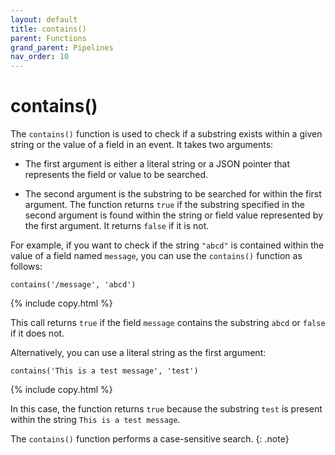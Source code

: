 ```yaml
---
layout: default
title: contains()
parent: Functions
grand_parent: Pipelines
nav_order: 10
---
```


# contains()

The `contains()` function is used to check if a substring exists within a given string or the value of a field in an event. It takes two arguments:

- The first argument is either a literal string or a JSON pointer that represents the field or value to be searched.

- The second argument is the substring to be searched for within the first argument.
The function returns `true` if the substring specified in the second argument is found within the string or field value represented by the first argument. It returns `false` if it is not.

For example, if you want to check if the string `"abcd"` is contained within the value of a field named `message`, you can use the `contains()` function as follows:

```
contains('/message', 'abcd')
```
{% include copy.html %}

This call returns `true` if the field `message` contains the substring `abcd` or `false` if it does not.

Alternatively, you can use a literal string as the first argument:

```
contains('This is a test message', 'test')
```
{% include copy.html %}

In this case, the function returns `true` because the substring `test` is present within the string `This is a test message`.

The `contains()` function performs a case-sensitive search.
{: .note}
